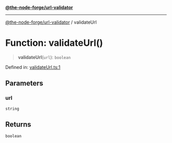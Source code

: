 [**@the-node-forge/url-validator**](../README.md)

***

[@the-node-forge/url-validator](../globals.md) / validateUrl

# Function: validateUrl()

> **validateUrl**(`url`): `boolean`

Defined in: [validateUrl.ts:1](https://github.com/The-Node-Forge/url-validator/blob/aee1b30006d3402313ca25a2cf1919fe298e952a/src/validateUrl.ts#L1)

## Parameters

### url

`string`

## Returns

`boolean`
